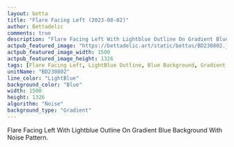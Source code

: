 ```yaml
---
layout: betta
title: "Flare Facing Left (2023-08-02)"
author: Bettadelic
comments: true
description: "Flare Facing Left With Lightblue Outline On Gradient Blue Background With Noise Pattern."
actpub_featured_image: "https://bettadelic.art/static/bettas/BD230802.jpg"
actpub_featured_image_width: 1500
actpub_featured_image_height: 1326
tags: [Flare Facing Left, LightBlue Outline, Blue Background, Gradient Background Pattern, Noise Pattern, August 2023]
unitName: "BD230802"
line_color: "LightBlue"
background_color: "Blue"
width: 1500
height: 1326
algorithm: "Noise"
background_type: "Gradient"
---
```


Flare Facing Left With Lightblue Outline On Gradient Blue Background With Noise Pattern.
